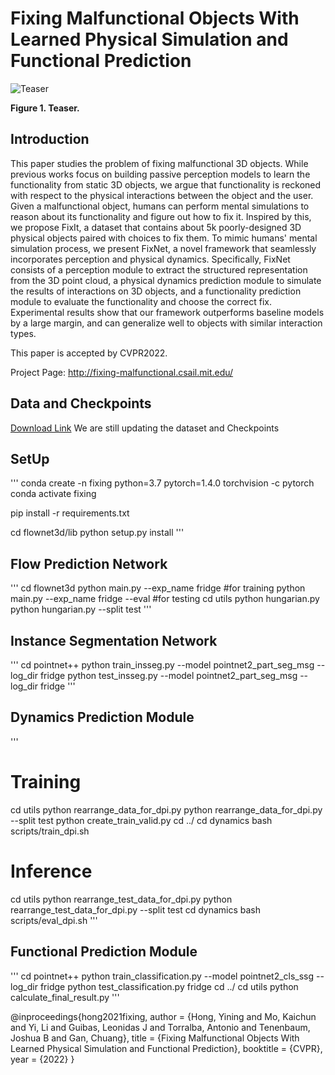 # Fixing Malfunctional Objects With Learned Physical Simulation and Functional Prediction

![Teaser](http://fixing-malfunctional.csail.mit.edu/assets/teaser.png)

**Figure 1. Teaser.**

## Introduction

This paper studies the problem of fixing malfunctional 3D objects. While previous works focus on building passive perception models to learn the functionality from static 3D objects, we argue that functionality is reckoned with respect to the physical interactions between the object and the user. Given a malfunctional object, humans can perform mental simulations to reason about its functionality and figure out how to fix it. Inspired by this, we propose FixIt, a dataset that contains about 5k poorly-designed 3D physical objects paired with choices to fix them. To mimic humans' mental simulation process, we present FixNet, a novel framework that seamlessly incorporates perception and physical dynamics. Specifically, FixNet consists of a perception module to extract the structured representation from the 3D point cloud, a physical dynamics prediction module to simulate the results of interactions on 3D objects, and a functionality prediction module to evaluate the functionality and choose the correct fix. Experimental results show that our framework outperforms baseline models by a large margin, and can generalize well to objects with similar interaction types.

This paper is accepted by CVPR2022.

Project Page: http://fixing-malfunctional.csail.mit.edu/

## Data and Checkpoints
[Download Link](https://drive.google.com/drive/folders/1h9kMRilQcjbD4Tyt58pmMUEnMIicNATi?usp=sharing)
We are still updating the dataset and Checkpoints

## SetUp
'''
conda create -n fixing python=3.7 pytorch=1.4.0 torchvision -c pytorch
conda activate fixing

pip install -r requirements.txt

cd flownet3d/lib
python setup.py install
'''

## Flow Prediction Network
'''
cd flownet3d
python main.py --exp_name fridge #for training
python main.py --exp_name fridge --eval #for testing
cd utils
python hungarian.py 
python hungarian.py --split test
'''

## Instance Segmentation Network
'''
cd pointnet++ 
python train_insseg.py --model pointnet2_part_seg_msg --log_dir fridge
python test_insseg.py --model pointnet2_part_seg_msg --log_dir fridge
'''

## Dynamics Prediction Module
'''
# Training
cd utils
python rearrange_data_for_dpi.py
python rearrange_data_for_dpi.py --split test
python create_train_valid.py
cd ../
cd dynamics
bash scripts/train_dpi.sh
# Inference
cd utils
python rearrange_test_data_for_dpi.py
python rearrange_test_data_for_dpi.py --split test
cd dynamics
bash scripts/eval_dpi.sh
'''

## Functional Prediction Module
'''
cd pointnet++
python train_classification.py  --model pointnet2_cls_ssg --log_dir fridge
python test_classification.py fridge
cd ../
cd utils
python calculate_final_result.py
'''

@inproceedings{hong2021fixing,
 author = {Hong, Yining and Mo, Kaichun and Yi, Li and Guibas, Leonidas J and Torralba, Antonio and Tenenbaum, Joshua B and Gan, Chuang},
 title = {Fixing Malfunctional Objects With Learned Physical Simulation and Functional Prediction},
 booktitle = {CVPR},
 year = {2022}
}
